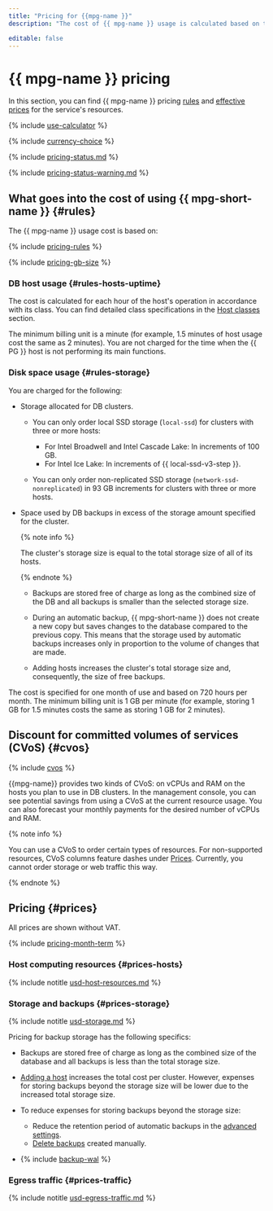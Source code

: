 ```yaml
---
title: "Pricing for {{mpg-name }}"
description: "The cost of {{ mpg-name }} usage is calculated based on the disk type and storage size, computing resources allocated to cluster hosts, the settings and number of backups, and the amount of outgoing traffic from {{ yandex-cloud }} to the internet."

editable: false
---
```


# {{ mpg-name }} pricing

In this section, you can find {{ mpg-name }} pricing [rules](#rules) and [effective prices](#prices) for the service's resources.


{% include [use-calculator](../_includes/pricing/use-calculator.md) %}

{% include [currency-choice](../_includes/pricing/currency-choice.md) %}


{% include [pricing-status.md](../_includes/mdb/pricing-status.md) %}

{% include [pricing-status-warning.md](../_includes/mdb/pricing-status-warning.md) %}

## What goes into the cost of using {{ mpg-short-name }} {#rules}

The {{ mpg-name }} usage cost is based on:

{% include [pricing-rules](../_includes/mdb/pricing-rules.md) %}

{% include [pricing-gb-size](../_includes/pricing-gb-size.md) %}

### DB host usage {#rules-hosts-uptime}

The cost is calculated for each hour of the host's operation in accordance with its class. You can find detailed class specifications in the [Host classes](concepts/instance-types.md) section.

The minimum billing unit is a minute (for example, 1.5 minutes of host usage cost the same as 2 minutes). You are not charged for the time when the {{ PG }} host is not performing its main functions.

### Disk space usage {#rules-storage}

You are charged for the following:

* Storage allocated for DB clusters.

   
   * You can only order local SSD storage (`local-ssd`) for clusters with three or more hosts:
      * For Intel Broadwell and Intel Cascade Lake: In increments of 100 GB.
      * For Intel Ice Lake: In increments of {{ local-ssd-v3-step }}.

   * You can only order non-replicated SSD storage (`network-ssd-nonreplicated`) in 93 GB increments for clusters with three or more hosts.


* Space used by DB backups in excess of the storage amount specified for the cluster.

   {% note info %}

   The cluster's storage size is equal to the total storage size of all of its hosts.

   {% endnote %}

   * Backups are stored free of charge as long as the combined size of the DB and all backups is smaller than the selected storage size.

   * During an automatic backup, {{ mpg-short-name }} does not create a new copy but saves changes to the database compared to the previous copy. This means that the storage used by automatic backups increases only in proportion to the volume of changes that are made.

   * Adding hosts increases the cluster's total storage size and, consequently, the size of free backups.

The cost is specified for one month of use and based on 720 hours per month. The minimum billing unit is 1 GB per minute (for example, storing 1 GB for 1.5 minutes costs the same as storing 1 GB for 2 minutes).


## Discount for committed volumes of services (CVoS) {#cvos}

{% include [cvos](../_includes/mdb/cvos.md) %}

{{mpg-name}} provides two kinds of CVoS: on vCPUs and RAM on the hosts you plan to use in DB clusters. In the management console, you can see potential savings from using a CVoS at the current resource usage. You can also forecast your monthly payments for the desired number of vCPUs and RAM.

{% note info %}

You can use a CVoS to order certain types of resources. For non-supported resources, CVoS columns feature dashes under [Prices](#prices). Currently, you cannot order storage or web traffic this way.

{% endnote %}


## Pricing {#prices}



All prices are shown without VAT.


{% include [pricing-month-term](../_includes/mdb/pricing-month-term.md) %}

### Host computing resources {#prices-hosts}





{% include notitle [usd-host-resources.md](../_pricing/managed-postgresql/usd-host-resources.md) %}




### Storage and backups {#prices-storage}





{% include notitle [usd-storage.md](../_pricing/managed-postgresql/usd-storage.md) %}




Pricing for backup storage has the following specifics:

* Backups are stored free of charge as long as the combined size of the database and all backups is less than the total storage size.

* [Adding a host](./operations/hosts#add) increases the total cost per cluster. However, expenses for storing backups beyond the storage size will be lower due to the increased total storage size.

* To reduce expenses for storing backups beyond the storage size:

   * Reduce the retention period of automatic backups in the [advanced settings](./operations/update#change-additional-settings).
   * [Delete backups](./operations/cluster-backups.md#delete) created manually.

* {% include [backup-wal](../_includes/mdb/mpg/backup-wal.md) %}

### Egress traffic {#prices-traffic}





{% include notitle [usd-egress-traffic.md](../_pricing/usd-egress-traffic.md) %}



